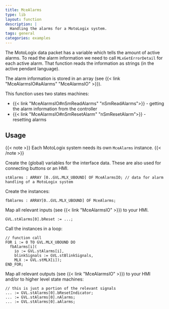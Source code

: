 ```yaml
---
title: MceAlarms
type: lib
layout: function
description: |
  Handling the alarms for a MotoLogix system.
tags: general
categories: examples
---
```


The MotoLogix data packet has a variable which tells the amount of active
alarms. To read the alarm information we need to call `MLxGetErrorDetail`
for each active alarm.
That function reads the information as strings (in the active pendant language).

The alarm information is stored in an array
(see {{< link "MceAlarmsIO#aAlarms" "MceAlarmsIO" >}}).

This function uses two states machines:

- {{< link "MceAlarmsIO#nSmReadAlarms" "nSmReadAlarms">}} - getting the alarm
  information from the controller
- {{< link "MceAlarmsIO#nSmResetAlarm" "nSmResetAlarm">}} - resetting alarms

## Usage

{{< note >}}
Each MotoLogix system needs its own `MceAlarms` instance.
{{< /note >}}

Create the (global) variables for the interface data.
These are also used for connecting buttons or an HMI.


```iecst
stAlarms : ARRAY [0..GVL.MLX_UBOUND] OF MceAlarmsIO; // data for alarm handling of a MotoLogix system
```

Create the instances:

```iecst
fbAlarms : ARRAY[0..GVL.MLX_UBOUND] OF MceAlarms;
```

Map all relevant inputs (see {{< link "MceAlarmsIO" >}})
to your HMI.

```iecst
GVL.stAlarms[0].bReset := ...;
```

Call the instances in a loop:

```iecst
// function call
FOR i := 0 TO GVL.MLX_UBOUND DO
  fbAlarms[i](
    io := GVL.stAlarms[i],
    blinkSignals := GVL.stBlinkSignals,
    MLX := GVL.stMLX[i]);
END_FOR;
```

Map all relevant outputs (see {{< link "MceAlarmsIO" >}})
to your HMI and/or to higher level state machines:

```iecst
// this is just a portion of the relevant signals
... := GVL.stAlarms[0].bResetIndicator;
... := GVL.stAlarms[0].nAlarms;
... := GVL.stAlarms[0].aAlarms;
```
